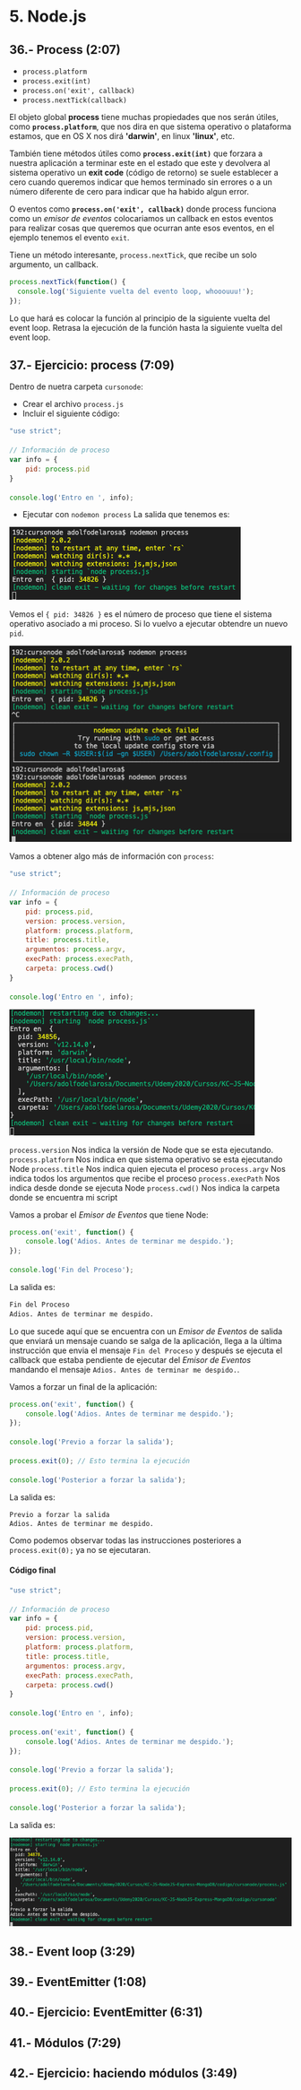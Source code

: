 # 5. Node.js

## 36.- Process (2:07)

* `process.platform`
* `process.exit(int)`
* `process.on('exit', callback)`
* `process.nextTick(callback)`

El objeto global **process** tiene muchas propiedades que nos serán útiles, como **`process.platform`**, que nos dira en que sistema operativo o plataforma estamos, que en OS X nos dirá **'darwin'**, en linux **'linux'**, etc.

También tiene métodos útiles como **`process.exit(int)`** que forzara a nuestra aplicación a terminar este en el estado que este y devolvera al sistema operativo un **exit code** (código de retorno) se suele establecer a cero cuando queremos indicar que hemos terminado sin errores o a un número diferente de cero para indicar que ha habido algun error.

O eventos como **`process.on('exit', callback)`** donde process funciona como un *emisor de eventos* colocariamos un callback en estos eventos para realizar cosas que queremos que ocurran ante esos eventos, en el ejemplo tenemos el evento `exit`.

Tiene un método interesante, `process.nextTick`, que recibe un solo argumento, un callback.
```js
process.nextTick(function() {
  console.log('Siguiente vuelta del evento loop, whooouuu!');
});
```
Lo que hará es colocar la función al principio de la siguiente vuelta del event loop. Retrasa la ejecución de la función hasta la siguiente vuelta del event loop.

## 37.- Ejercicio: process (7:09)

Dentro de nuetra carpeta `cursonode`:

* Crear el archivo `process.js`
* Incluir el siguiente código:
```js
"use strict";

// Información de proceso
var info = {
    pid: process.pid
}

console.log('Entro en ', info);
```
* Ejecutar con `nodemon process`
La salida que tenemos es:

<img src="/images/process01.png">

Vemos el `{ pid: 34826 }` es el número de proceso que tiene el sistema operativo asociado a mi proceso. Si lo vuelvo a ejecutar obtendre un nuevo `pid`.

<img src="/images/process02.png">

Vamos a obtener algo más de información con `process`:
```js
"use strict";

// Información de proceso
var info = {
    pid: process.pid,
    version: process.version,
    platform: process.platform,
    title: process.title,
    argumentos: process.argv,
    execPath: process.execPath,
    carpeta: process.cwd()
}

console.log('Entro en ', info);
```

<img src="/images/process03.png">

`process.version` Nos indica la versión de Node que se esta ejecutando.
`process.platform` Nos indica en que sistema operativo se esta ejecutando Node
`process.title` Nos indica quien ejecuta el proceso
`process.argv`  Nos indica todos los argumentos que recibe el proceso
`process.execPath` Nos indica desde donde se ejecuta Node
`process.cwd()` Nos indica la carpeta donde se encuentra mi script

Vamos a probar el *Emisor de Eventos* que tiene Node:

```js
process.on('exit', function() {
    console.log('Adios. Antes de terminar me despido.');
});

console.log('Fin del Proceso');
```
La salida es:

```sh
Fin del Proceso
Adios. Antes de terminar me despido.
```
Lo que sucede aquí que se encuentra con un *Emisor de Eventos* de salida que enviará un mensaje cuando se salga de la aplicación, llega a la última instrucción que envia el mensaje `Fin del Proceso` y después se ejecuta el callback que estaba pendiente de ejecutar del *Emisor de Eventos* mandando el mensaje `Adios. Antes de terminar me despido.`.

Vamos a forzar un final de la aplicación:

```js
process.on('exit', function() {
    console.log('Adios. Antes de terminar me despido.');
});

console.log('Previo a forzar la salida');

process.exit(0); // Esto termina la ejecución

console.log('Posterior a forzar la salida');
```
La salida es:
```
Previo a forzar la salida
Adios. Antes de terminar me despido.
```

Como podemos observar todas las instrucciones posteriores a `process.exit(0);` ya no se ejecutaran.

#### Código final
```js
"use strict";

// Información de proceso
var info = {
    pid: process.pid,
    version: process.version,
    platform: process.platform,
    title: process.title,
    argumentos: process.argv,
    execPath: process.execPath,
    carpeta: process.cwd()
}

console.log('Entro en ', info);

process.on('exit', function() {
    console.log('Adios. Antes de terminar me despido.');
});

console.log('Previo a forzar la salida');

process.exit(0); // Esto termina la ejecución

console.log('Posterior a forzar la salida');
```
La salida es:

<img src="/images/process04.png">

## 38.- Event loop (3:29)
 
## 39.- EventEmitter (1:08)
 
## 40.- Ejercicio: EventEmitter (6:31)
 
## 41.- Módulos (7:29)
 
## 42.- Ejercicio: haciendo módulos (3:49)

